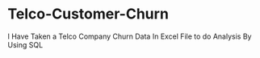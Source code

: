 # Telco-Customer-Churn
I Have Taken a Telco Company Churn Data In Excel File  to do Analysis By Using SQL 
